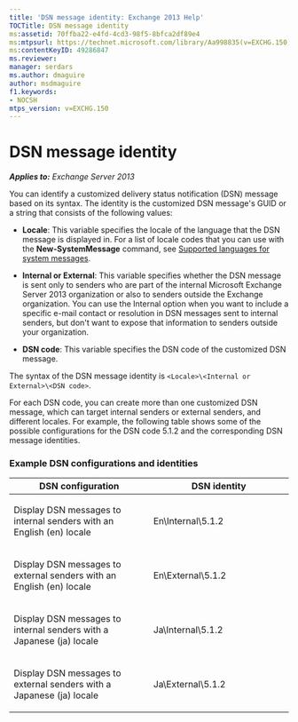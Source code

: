 ```yaml
---
title: 'DSN message identity: Exchange 2013 Help'
TOCTitle: DSN message identity
ms:assetid: 70ffba22-e4fd-4cd3-98f5-8bfca2df89e4
ms:mtpsurl: https://technet.microsoft.com/library/Aa998835(v=EXCHG.150)
ms:contentKeyID: 49286847
ms.reviewer: 
manager: serdars
ms.author: dmaguire
author: msdmaguire
f1.keywords:
- NOCSH
mtps_version: v=EXCHG.150
---
```


# DSN message identity

_**Applies to:** Exchange Server 2013_

You can identify a customized delivery status notification (DSN) message based on its syntax. The identity is the customized DSN message's GUID or a string that consists of the following values:

  - **Locale**: This variable specifies the locale of the language that the DSN message is displayed in. For a list of locale codes that you can use with the **New-SystemMessage** command, see [Supported languages for system messages](supported-languages-for-system-messages-exchange-2013-help.md).

  - **Internal or External**: This variable specifies whether the DSN message is sent only to senders who are part of the internal Microsoft Exchange Server 2013 organization or also to senders outside the Exchange organization. You can use the Internal option when you want to include a specific e-mail contact or resolution in DSN messages sent to internal senders, but don't want to expose that information to senders outside your organization.

  - **DSN code**: This variable specifies the DSN code of the customized DSN message.

The syntax of the DSN message identity is `<Locale>\<Internal or External>\<DSN code>`.

For each DSN code, you can create more than one customized DSN message, which can target internal senders or external senders, and different locales. For example, the following table shows some of the possible configurations for the DSN code 5.1.2 and the corresponding DSN message identities.

### Example DSN configurations and identities

<table>
<colgroup>
<col style="width: 50%" />
<col style="width: 50%" />
</colgroup>
<thead>
<tr class="header">
<th>DSN configuration</th>
<th>DSN identity</th>
</tr>
</thead>
<tbody>
<tr class="odd">
<td><p>Display DSN messages to internal senders with an English (en) locale</p></td>
<td><p>En\Internal\5.1.2</p></td>
</tr>
<tr class="even">
<td><p>Display DSN messages to external senders with an English (en) locale</p></td>
<td><p>En\External\5.1.2</p></td>
</tr>
<tr class="odd">
<td><p>Display DSN messages to internal senders with a Japanese (ja) locale</p></td>
<td><p>Ja\Internal\5.1.2</p></td>
</tr>
<tr class="even">
<td><p>Display DSN messages to external senders with a Japanese (ja) locale</p></td>
<td><p>Ja\External\5.1.2</p></td>
</tr>
</tbody>
</table>
